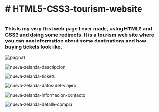<h1># HTML5-CSS3-tourism-website<h1/>
 <h3>This is my very first web page I ever made, using HTML5 and CSS3 and doing some redirects. It is a tourism web site where you can see information about some 
   destinations and how buying tickets look like.</h3>
  
  ![pagina1](https://user-images.githubusercontent.com/65367714/156804009-64a31044-9654-47b6-9325-fdfe538db4f4.JPG)
  
  ![nueva-zelanda-descripcion](https://user-images.githubusercontent.com/65367714/156804453-5bb39c97-71d1-4f56-8f1f-c57897ff0b47.JPG)

  ![nueva-zelanda-tickets](https://user-images.githubusercontent.com/65367714/156806644-89cf8301-0971-487f-8b85-84b46187dd79.JPG)

  ![nueva-zelanda-datos-del-viajero](https://user-images.githubusercontent.com/65367714/156807224-81f1083d-53cc-4c2d-84b9-f530b69bd4a9.JPG)

  ![nueva-zelanda-informacion-contacto](https://user-images.githubusercontent.com/65367714/156808011-82d75236-7838-45ae-af53-f62a59859c9f.JPG)

  ![nueva-zelanda-detalle-compra](https://user-images.githubusercontent.com/65367714/156808579-5f2b090e-e227-41e9-9f38-eab47db0836c.JPG)


